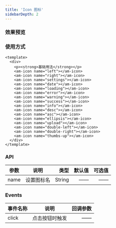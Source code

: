 ```yaml
---
title: 'Icon 图标'
sidebarDepth: 2
---
```


### 效果预览

<ClientOnly>
  <icon-demo-1/>
</ClientOnly>

### 使用方式

```vue{4}
<template>
  <div>
    <p><strong>基础用法</strong></p>
    <am-icon name="left"></am-icon>
    <am-icon name="right"></am-icon>
    <am-icon name="settings"></am-icon>
    <am-icon name="date"></am-icon>
    <am-icon name="loading"></am-icon>
    <am-icon name="error"></am-icon>
    <am-icon name="warning"></am-icon>
    <am-icon name="success"></am-icon>
    <am-icon name="info"></am-icon>
    <am-icon name="desc"></am-icon>
    <am-icon name="asc"></am-icon>
    <am-icon name="ellipsis"></am-icon>
    <am-icon name="upload"></am-icon>
    <am-icon name="double-left"></am-icon>
    <am-icon name="double-right"></am-icon>
    <am-icon name="thumbs-up"></am-icon>
  </div>
</template>
```

### API

| 参数         |        说明        |     类型 | 默认值 | 可选值 |
| ------------ | :----------------: | -------: | -----: | -----: |
| name         | 设置图标名 |   String |     —— |     —— |

### Events

| 事件名称 |      说明      | 回调参数 |
| -------- | :------------: | -------: |
| click    | 点击按钮时触发 |       —— |
